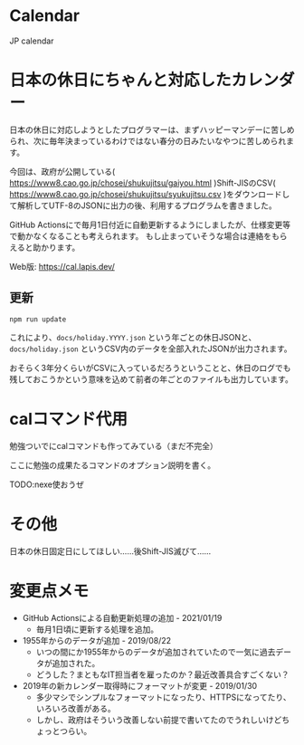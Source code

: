 # Calendar

JP calendar

# 日本の休日にちゃんと対応したカレンダー

日本の休日に対応しようとしたプログラマーは、まずハッピーマンデーに苦しめられ、次に毎年決まっているわけではない春分の日みたいなやつに苦しめられます。

今回は、政府が公開している( https://www8.cao.go.jp/chosei/shukujitsu/gaiyou.html )Shift-JISのCSV( 
https://www8.cao.go.jp/chosei/shukujitsu/syukujitsu.csv )をダウンロードして解析してUTF-8のJSONに出力の後、利用するプログラムを書きました。

GitHub Actionsにで毎月1日付近に自動更新するようにしましたが、仕様変更等で動かなくなることも考えられます。
もし止まっていそうな場合は連絡をもらえると助かります。

Web版: https://cal.lapis.dev/

## 更新

```
npm run update
```

これにより、`docs/holiday.YYYY.json` という年ごとの休日JSONと、`docs/holiday.json` というCSV内のデータを全部入れたJSONが出力されます。

おそらく3年分くらいがCSVに入っているだろうということと、休日のログでも残しておこうかという意味を込めて前者の年ごとのファイルも出力しています。

# calコマンド代用

勉強ついでにcalコマンドも作ってみている（まだ不完全）

ここに勉強の成果たるコマンドのオプション説明を書く。

TODO:nexe使おうぜ

# その他

日本の休日固定日にしてほしい……後Shift-JIS滅びて……

# 変更点メモ

* GitHub Actionsによる自動更新処理の追加 - 2021/01/19
    * 毎月1日頃に更新する処理を追加。
* 1955年からのデータが追加 - 2019/08/22
    * いつの間にか1955年からのデータが追加されていたので一気に過去データが追加された。
    * どうした？まともなIT担当者を雇ったのか？最近改善具合すごくない？
* 2019年の新カレンダー取得時にフォーマットが変更 - 2019/01/30
    * 多少マシでシンプルなフォーマットになったり、HTTPSになってたり、いろいろ改善がある。
    * しかし、政府はそういう改善しない前提で書いてたのでうれしいけどちょっとつらい。
